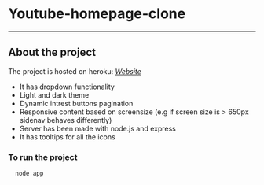 # Youtube-homepage-clone
---

## About the project
The project is hosted on heroku: _<a href="https://youtube-homepage-clone.herokuapp.com/home" target="_blank">Website</a>_
* It has dropdown functionality
* Light and dark theme
* Dynamic intrest buttons pagination 
* Responsive content based on screensize (e.g if screen size is > 650px sidenav behaves differently)
* Server has been made with node.js and express
* It has tooltips for all the icons

### To run the project 
```bash
  node app
```
